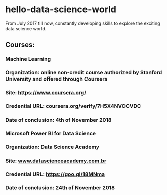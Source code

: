 # hello-data-science-world
From July 2017 till now, constantly developing skills to explore the exciting data science world. 

## Courses:

### Machine Learning 
### Organization: online non-credit course authorized by Stanford University and offered through Coursera
### Site: https://www.coursera.org/
### Credential URL: coursera.org/verify/7H5X4NVCCVDC
### Date of conclusion: 4th of November 2018 

### Microsoft Power BI for Data Science
### Organization: Data Science Academy
### Site: www.datascienceacademy.com.br
### Credential URL: https://goo.gl/18MNma
### Date of conclusion: 24th of November 2018
